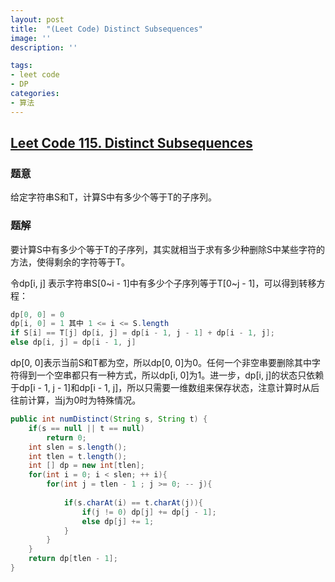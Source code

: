 ```yaml
---
layout: post
title:  "(Leet Code) Distinct Subsequences"
image: ''
description: ''

tags:
- leet code
- DP
categories:
- 算法
---
```

## [Leet Code 115. Distinct Subsequences](https://leetcode.com/problems/distinct-subsequences/)
### **题意**
给定字符串S和T，计算S中有多少个等于T的子序列。
### **题解**
要计算S中有多少个等于T的子序列，其实就相当于求有多少种删除S中某些字符的方法，使得剩余的字符等于T。

令dp[i, j] 表示字符串S[0~i - 1]中有多少个子序列等于T[0~j - 1]，可以得到转移方程：
```java
dp[0, 0] = 0
dp[i, 0] = 1 其中 1 <= i <= S.length
if S[i] == T[j] dp[i, j] = dp[i - 1, j - 1] + dp[i - 1, j];
else dp[i, j] = dp[i - 1, j]
```
dp[0, 0]表示当前S和T都为空，所以dp[0, 0]为0。任何一个非空串要删除其中字符得到一个空串都只有一种方式，所以dp[i, 0]为1。进一步，dp[i, j]的状态只依赖于dp[i - 1, j - 1]和dp[i - 1, j]，所以只需要一维数组来保存状态，注意计算时从后往前计算，当j为0时为特殊情况。
```java
public int numDistinct(String s, String t) {
    if(s == null || t == null)
        return 0;
    int slen = s.length();
    int tlen = t.length();
    int [] dp = new int[tlen];
    for(int i = 0; i < slen; ++ i){
        for(int j = tlen - 1 ; j >= 0; -- j){
            
            if(s.charAt(i) == t.charAt(j)){
                if(j != 0) dp[j] += dp[j - 1];
                else dp[j] += 1;
            }
        }
    }
    return dp[tlen - 1];
}
```
